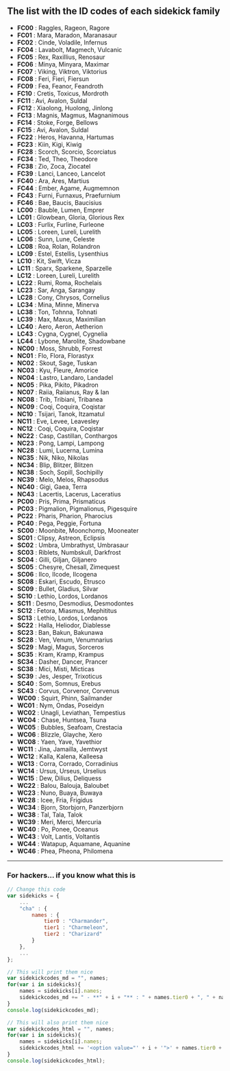 ## The list with the ID codes of each sidekick family

 - **FC00** : Raggles, Rageon, Ragore
 - **FC01** : Mara, Maradon, Maranasaur
 - **FC02** : Cinde, Voladile, Infernus
 - **FC04** : Lavabolt, Magmech, Vulcanic
 - **FC05** : Rex, Raxillius, Renosaur
 - **FC06** : Minya, Minyara, Maximar
 - **FC07** : Viking, Viktron, Viktorius
 - **FC08** : Feri, Fieri, Fiersun
 - **FC09** : Fea, Feanor, Feandroth
 - **FC10** : Cretis, Toxicus, Mordroth
 - **FC11** : Avi, Avalon, Suldal
 - **FC12** : Xiaolong, Huolong, Jinlong
 - **FC13** : Magnis, Magmus, Magnanimous
 - **FC14** : Stoke, Forge, Bellows
 - **FC15** : Avi, Avalon, Suldal
 - **FC22** : Heros, Havanna, Hartumas
 - **FC23** : Kiin, Kigi, Kiwig
 - **FC28** : Scorch, Scorcio, Scorciatus
 - **FC34** : Ted, Theo, Theodore
 - **FC38** : Zio, Zoca, Ziocatel
 - **FC39** : Lanci, Lanceo, Lancelot
 - **FC40** : Ara, Ares, Martius
 - **FC44** : Ember, Agame, Augmemnon
 - **FC43** : Furni, Furnaxus, Praefurnium
 - **FC46** : Bae, Baucis, Baucisius
 - **LC00** : Bauble, Lumen, Emprer
 - **LC01** : Glowbean, Gloria, Glorious Rex
 - **LC03** : Furlix, Furline, Furleone
 - **LC05** : Loreen, Lureli, Lurelith
 - **LC06** : Sunn, Lune, Celeste
 - **LC08** : Roa, Rolan, Rolandron
 - **LC09** : Estel, Estellis, Lysenthius
 - **LC10** : Kit, Swift, Vicza
 - **LC11** : Sparx, Sparkene, Sparzelle
 - **LC12** : Loreen, Lureli, Lurelith
 - **LC22** : Rumi, Roma, Rochelais
 - **LC23** : Sar, Anga, Sarangay
 - **LC28** : Cony, Chrysos, Cornelius
 - **LC34** : Mina, Minne, Minerva
 - **LC38** : Ton, Tohnna, Tohnati
 - **LC39** : Max, Maxus, Maximilian
 - **LC40** : Aero, Aeron, Aetherion
 - **LC43** : Cygna, Cygnel, Cygnelia
 - **LC44** : Lybone, Marolite, Shadowbane
 - **NC00** : Moss, Shrubb, Forrest
 - **NC01** : Flo, Flora, Florastyx
 - **NC02** : Skout, Sage, Tuskan
 - **NC03** : Kyu, Fleure, Amorice
 - **NC04** : Lastro, Landaro, Landadel
 - **NC05** : Pika, Pikito, Pikadron
 - **NC07** : Raiia, Raiianus, Ray & Ian
 - **NC08** : Trib, Tribiani, Tribanea
 - **NC09** : Coqi, Coquira, Coqistar
 - **NC10** : Tsijari, Tanok, Itzamatul
 - **NC11** : Eve, Levee, Leavesley
 - **NC12** : Coqi, Coquira, Coqistar
 - **NC22** : Casp, Castillan, Conthargos
 - **NC23** : Pong, Lampi, Lampong
 - **NC28** : Lumi, Lucerna, Lumina
 - **NC35** : Nik, Niko, Nikolas
 - **NC34** : Blip, Blitzer, Blitzen
 - **NC38** : Soch, Sopill, Sochipilly
 - **NC39** : Melo, Melos, Rhapsodus
 - **NC40** : Gigi, Gaea, Terra
 - **NC43** : Lacertis, Lacerus, Laceratius
 - **PC00** : Pris, Prima, Prismaticus
 - **PC03** : Pigmalion, Pigmalionus, Pigesquire
 - **PC22** : Pharis, Pharion, Pharocius
 - **PC40** : Pega, Peggie, Fortuna
 - **SC00** : Moonbite, Moonchomp, Mooneater
 - **SC01** : Clipsy, Astreon, Eclipsis
 - **SC02** : Umbra, Umbrathyst, Umbrasaur
 - **SC03** : Riblets, Numbskull, Darkfrost
 - **SC04** : Gilli, Giljan, Giljanero
 - **SC05** : Chesyre, Chesall, Zimequest
 - **SC06** : Ilco, Ilcode, Ilcogena
 - **SC08** : Eskari, Escudo, Etrusco
 - **SC09** : Bullet, Gladius, Silvar
 - **SC10** : Lethio, Lordos, Lordanos
 - **SC11** : Desmo, Desmodius, Desmodontes
 - **SC12** : Fetora, Miasmus, Mephititus
 - **SC13** : Lethio, Lordos, Lordanos
 - **SC22** : Halla, Heliodor, Diablesse
 - **SC23** : Ban, Bakun, Bakunawa
 - **SC28** : Ven, Venum, Venumnarius
 - **SC29** : Magi, Magus, Sorceros
 - **SC35** : Kram, Kramp, Krampus
 - **SC34** : Dasher, Dancer, Prancer
 - **SC38** : Mici, Misti, Micticas
 - **SC39** : Jes, Jesper, Trixoticus
 - **SC40** : Som, Somnus, Erebus
 - **SC43** : Corvus, Corvenor, Corvenus
 - **WC00** : Squirt, Phinn, Sailmander
 - **WC01** : Nym, Ondas, Poseidyn
 - **WC02** : Unagli, Leviathan, Tempestius
 - **WC04** : Chase, Huntsea, Tsuna
 - **WC05** : Bubbles, Seafoam, Crestacia
 - **WC06** : Blizzle, Glayche, Xero
 - **WC08** : Yaen, Yave, Yavethior
 - **WC11** : Jina, Jamailla, Jemtwyst
 - **WC12** : Kalla, Kalena, Kalleesa
 - **WC13** : Corra, Corrado, Corradinius
 - **WC14** : Ursus, Urseus, Urselius
 - **WC15** : Dew, Dilius, Deliquess
 - **WC22** : Balou, Balouja, Baloubet
 - **WC23** : Nuno, Buaya, Buwaya
 - **WC28** : Icee, Fria, Frigidus
 - **WC34** : Bjorn, Storbjorn, Panzerbjorn
 - **WC38** : Tal, Tala, Talok
 - **WC39** : Meri, Merci, Mercuria
 - **WC40** : Po, Ponee, Oceanus
 - **WC43** : Volt, Lantis, Voltantis
 - **WC44** : Watapup, Aquamane, Aquanine
 - **WC46** : Phea, Pheona, Philomena

---
### For hackers... if you know what this is

```javascript
// Change this code
var sidekicks = {
	...
	"cha" : {
		names : {
			tier0 : "Charmander",
			tier1 : "Charmeleon",
			tier2 : "Charizard"
		}
	},
	...
};

// This will print them nice
var sidekickcodes_md = "", names;
for(var i in sidekicks){
	names = sidekicks[i].names;
	sidekickcodes_md += " - **" + i + "** : " + names.tier0 + ", " + names.tier1 + ", " + names.tier2 + "\n";
}
console.log(sidekickcodes_md);

// This will also print them nice
var sidekickcodes_html = "", names;
for(var i in sidekicks){
	names = sidekicks[i].names;
	sidekickcodes_html += '<option value="' + i + '">' + names.tier0 + ', ' + names.tier1 + ', ' + names.tier2 + '</option>\n';
}
console.log(sidekickcodes_html);
```
